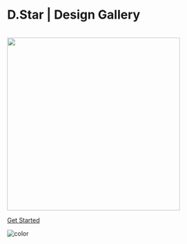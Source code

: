 # D.Star | Design Gallery

<br>
<img src="https://raw.githubusercontent.com/dstar-design-gallery/dstar-docs/master/media/DStarIntroduction.gif" width="400" />

<!-- background color -->

[Get Started](#get-started)

![color](#f0f0f0)
